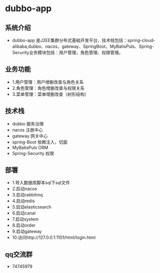 # dubbo-app

## 系统介绍

- dubbo-app 是J2EE集群分布式基础开发平台，技术栈包括：spring-cloud-alibaba,dubbo、nacos，gateway、SpringBoot，MyBatisPuls、Spring-Security业务模块包括：用户管理，角色管理、权限管理。

## 业务功能

- 1.用户管理：用户增删改查与角色关系
- 2.角色管理：角色增删改查与权限关系
- 3.菜单管理：菜单增删改查（树形结构）

## 技术栈

- dubbo 服务治理 
- nacos 注册中心
- gateway 网关中心
- spring-Boot 依赖注入，切面
- MyBatisPuls ORM  
- Spring-Security 权限

## 部署

- 1.导入数据库脚本sql下sql文件
- 2.启动nacos
- 3.启动rabbitmq
- 4.启动redis
- 5.启动elasticsearch
- 6.启动canal
- 7.启动system
- 8.启动order
- 9.启动gateway
- 10.访问http://127.0.0.1:1101/html/login.html

## qq交流群

- 74745979
